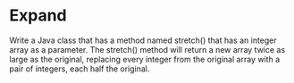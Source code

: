 Expand
======
Write a Java class that has a method named stretch() that has an integer
array as a parameter. The stretch() method will return a new array twice as
large as the original, replacing every integer from the original array with a pair
of integers, each half the original.
